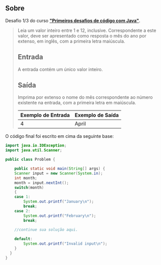 ## Sobre

Desafio 1/3 do curso **["Primeiros desafios de código com Java"](../)**.

> Leia um valor inteiro entre 1 e 12, inclusive. Correspondente a este valor, deve ser apresentado como resposta o mês do ano por extenso, em inglês, com a primeira letra maiúscula.
>
> ## Entrada
>
> A entrada contém um único valor inteiro.
>
> ## Saída
>
> Imprima por extenso o nome do mês correspondente ao número existente na entrada, com a primeira letra em maiúscula.
>
> | Exemplo de Entrada | Exemplo de Saída |
> | ------------------ | ---------------- |
> | 4                  | April            |

O código final foi escrito em cima da seguinte base:

```java
import java.io.IOException;
import java.util.Scanner;

public class Problem {

    public static void main(String[] args) {
    Scanner input = new Scanner(System.in);
    int month;
    month = input.nextInt();
    switch(month)
    {
    case 1:
        System.out.printf("January\n");
        break;
    case 2:
        System.out.printf("February\n");
        break;
       
    //continue sua solução aqui.

    default:
        System.out.printf("Invalid input\n");
    }
  }   
}
```